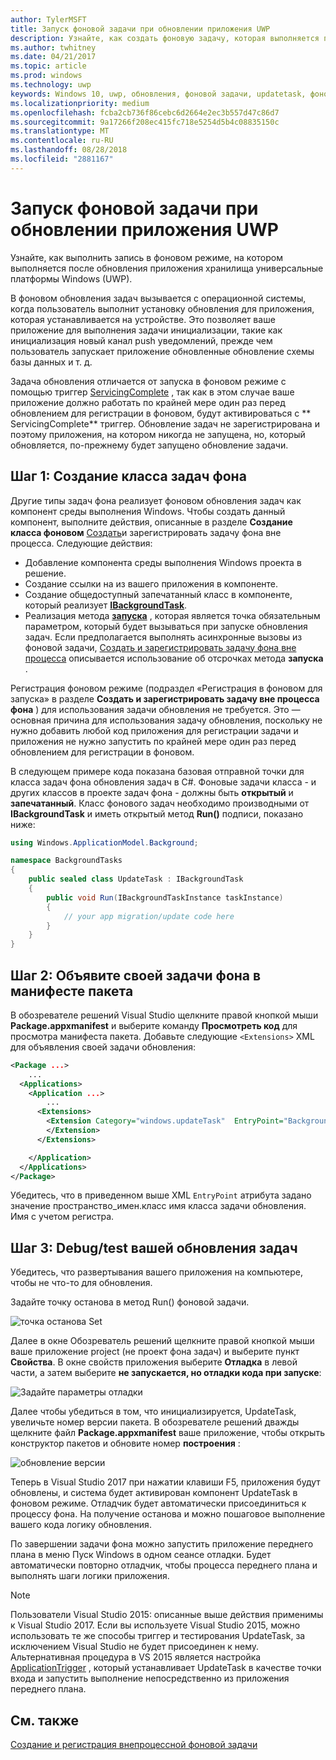 ```yaml
---
author: TylerMSFT
title: Запуск фоновой задачи при обновлении приложения UWP
description: Узнайте, как создать фоновую задачу, которая выполняется при обновлении приложения магазина универсальной платформы Windows (UWP).
ms.author: twhitney
ms.date: 04/21/2017
ms.topic: article
ms.prod: windows
ms.technology: uwp
keywords: Windows 10, uwp, обновления, фоновой задачи, updatetask, фоновом режиме
ms.localizationpriority: medium
ms.openlocfilehash: fcba2cb736f86cebc6d2664e2ec3b557d47c86d7
ms.sourcegitcommit: 9a17266f208ec415fc718e5254d5b4c08835150c
ms.translationtype: MT
ms.contentlocale: ru-RU
ms.lasthandoff: 08/28/2018
ms.locfileid: "2881167"
---
```

# <a name="run-a-background-task-when-your-uwp-app-is-updated"></a>Запуск фоновой задачи при обновлении приложения UWP

Узнайте, как выполнить запись в фоновом режиме, на котором выполняется после обновления приложения хранилища универсальные платформы Windows (UWP).

В фоновом обновления задач вызывается с операционной системы, когда пользователь выполнит установку обновления для приложения, которая устанавливается на устройстве. Это позволяет ваше приложение для выполнения задачи инициализации, такие как инициализация новый канал push уведомлений, прежде чем пользователь запускает приложение обновленные обновление схемы базы данных и т. д.

Задача обновления отличается от запуска в фоновом режиме с помощью триггер [ServicingComplete](https://docs.microsoft.com/uwp/api/Windows.ApplicationModel.Background.SystemTriggerType) , так как в этом случае ваше приложение должно работать по крайней мере один раз перед обновлением для регистрации в фоновом, будут активироваться с ** ServicingComplete** триггер.  Обновление задач не зарегистрирована и поэтому приложения, на котором никогда не запущена, но, который обновляется, по-прежнему будет запущено обновление задачи.

## <a name="step-1-create-the-background-task-class"></a>Шаг 1: Создание класса задач фона

Другие типы задач фона реализует фоновом обновления задач как компонент среды выполнения Windows. Чтобы создать данный компонент, выполните действия, описанные в разделе **Создание класса фоновом** [Создать](https://docs.microsoft.com/windows/uwp/launch-resume/create-and-register-a-background-task)и зарегистрировать задачу фона вне процесса. Следующие действия:

- Добавление компонента среды выполнения Windows проекта в решение.
- Создание ссылки на из вашего приложения в компоненте.
- Создание общедоступный запечатанный класс в компоненте, который реализует [**IBackgroundTask**](https://msdn.microsoft.com/library/windows/apps/br224794).
- Реализация метода [**запуска**](https://msdn.microsoft.com/library/windows/apps/br224811) , которая является точка обязательным параметром, который будет вызываться при запуске обновления задач. Если предполагается выполнять асинхронные вызовы из фоновой задачи, [Создать и зарегистрировать задачу фона вне процесса](https://docs.microsoft.com/windows/uwp/launch-resume/create-and-register-a-background-task) описывается использование об отсрочках метода **запуска** .

Регистрация фоновом режиме (подраздел «Регистрация в фоновом для запуска» в разделе **Создать и зарегистрировать задачу вне процесса фона** ) для использования задачи обновления не требуется. Это — основная причина для использования задачу обновления, поскольку не нужно добавить любой код приложения для регистрации задачи и приложения не нужно запустить по крайней мере один раз перед обновлением для регистрации в фоновом.

В следующем примере кода показана базовая отправной точки для класса задач фона обновления задач в C#. Фоновые задачи класса - и других классов в проекте задач фона - должны быть **открытый** и **запечатанный**. Класс фонового задач необходимо производными от **IBackgroundTask** и иметь открытый метод **Run()** подписи, показано ниже:

```cs
using Windows.ApplicationModel.Background;

namespace BackgroundTasks
{
    public sealed class UpdateTask : IBackgroundTask
    {
        public void Run(IBackgroundTaskInstance taskInstance)
        {
            // your app migration/update code here
        }
    }
}
```

## <a name="step-2-declare-your-background-task-in-the-package-manifest"></a>Шаг 2: Объявите своей задачи фона в манифесте пакета

В обозревателе решений Visual Studio щелкните правой кнопкой мыши **Package.appxmanifest** и выберите команду **Просмотреть код** для просмотра манифеста пакета. Добавьте следующие `<Extensions>` XML для объявления своей задачи обновления:

```XML
<Package ...>
    ...
  <Applications>  
    <Application ...>  
        ...
      <Extensions>  
        <Extension Category="windows.updateTask"  EntryPoint="BackgroundTasks.UpdateTask">  
        </Extension>  
      </Extensions>

    </Application>  
  </Applications>  
</Package>
```

Убедитесь, что в приведенном выше XML `EntryPoint` атрибута задано значение пространство_имен.класс имя класса задачи обновления. Имя с учетом регистра.

## <a name="step-3-debugtest-your-update-task"></a>Шаг 3: Debug/test вашей обновления задач

Убедитесь, что развертывания вашего приложения на компьютере, чтобы не что-то для обновления.

Задайте точку останова в метод Run() фоновой задачи.

![точка останова Set](images/run-func-breakpoint.png)

Далее в окне Обозреватель решений щелкните правой кнопкой мыши ваше приложение project (не проект фона задач) и выберите пункт **Свойства**. В окне свойств приложения выберите **Отладка** в левой части, а затем выберите **не запускается, но отладки кода при запуске**:

![Задайте параметры отладки](images/do-not-launch-but-debug.png)

Далее чтобы убедиться в том, что инициализируется, UpdateTask, увеличьте номер версии пакета. В обозревателе решений дважды щелкните файл **Package.appxmanifest** ваше приложение, чтобы открыть конструктор пакетов и обновите номер **построения** :

![обновление версии](images/bump-version.png)

Теперь в Visual Studio 2017 при нажатии клавиши F5, приложения будут обновлены, и система будет активирован компонент UpdateTask в фоновом режиме. Отладчик будет автоматически присоединиться к процессу фона. На получение останова и можно пошаговое выполнение вашего кода логику обновления.

По завершении задачи фона можно запустить приложение переднего плана в меню Пуск Windows в одном сеансе отладки. Будет автоматически повторно отладчик, чтобы процесса переднего плана и выполнять шаги логики приложения.

> [!NOTE]
> Пользователи Visual Studio 2015: описанные выше действия применимы к Visual Studio 2017. Если вы используете Visual Studio 2015, можно использовать те же способы триггер и тестирования UpdateTask, за исключением Visual Studio не будет присоединен к нему. Альтернативная процедура в VS 2015 является настройка [ApplicationTrigger](https://docs.microsoft.com/windows/uwp/launch-resume/trigger-background-task-from-app) , который устанавливает UpdateTask в качестве точки входа и запустить выполнение непосредственно из приложения переднего плана.

## <a name="see-also"></a>См. также

[Создание и регистрация внепроцессной фоновой задачи](https://docs.microsoft.com/windows/uwp/launch-resume/create-and-register-a-background-task)
